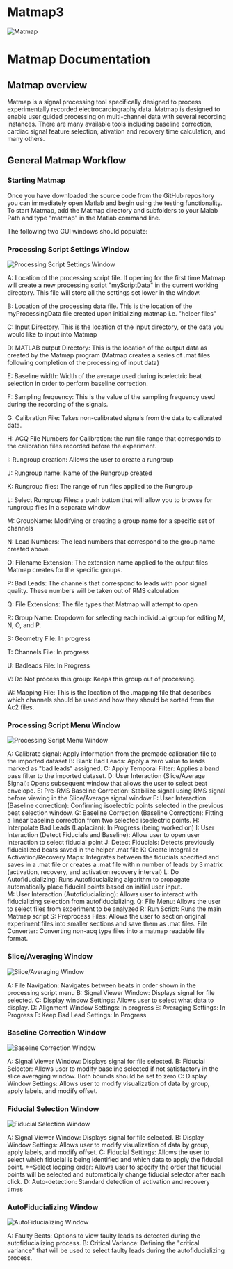 # Matmap3

![Matmap](DocumentationFigures/Matmap_logo.png)

# Matmap Documentation

## Matmap overview

Matmap is a signal processing tool specifically designed to process experimentally recorded  electrocardiography  data.  Matmap is designed to enable user guided processing on multi-channel data with several recording instances.  There are many available tools including baseline correction, cardiac signal feature selection, ativation and recovery time calculation, and many others.

## General Matmap Workflow

### Starting Matmap

Once you have downloaded the source code from the GitHub repository you can immediately open Matlab and begin using the testing functionality. To start Matmap, add the Matmap directory and subfolders to your Malab Path and type "matmap" in the Matlab command line.

The following two GUI windows should populate: 

### Processing Script Settings Window

![Processing Script Settings Window](DocumentationFigures/1.png)

A: Location of the processing script file. If opening for the first time Matmap will create a new processing script "myScriptData" in the current working directory. This file will store all the settings set lower in the window. 

B: Location of the processing data file. This is the location of the myProcessingData file created upon initializing matmap i.e. "helper files"

C: Input Directory. This is the location of the input directory, or the data you would like to input into Matmap

D: MATLAB output Directory: This is the location of the output data as created by the Matmap program (Matmap creates a series of .mat files following completion of the processing of input data) 

E: Baseline width: Width of the average used during isoelectric beat selection in order to perform baseline correction. 

F: Sampling frequency: This is the value of the sampling frequency used during the recording of the signals. 

G: Calibration File: Takes non-calibrated signals from the data to calibrated data. 

H: ACQ File Numbers for Calibration: the run file range that corresponds to the calibration files recorded before the experiment. 

I: Rungroup creation: Allows the user to create a rungroup 

J: Rungroup name: Name of the Rungroup created

K: Rungroup files: The range of run files applied to the Rungroup

L: Select Rungroup Files: a push button that will allow you to browse for rungroup files in a separate window

M: GroupName: Modifying or creating a group name for a specific set of channels

N: Lead Numbers: The lead numbers that correspond to the group name created above. 

O: Filename Extension: The extension name applied to the output files Matmap creates for the specific groups. 

P: Bad Leads: The channels that correspond to leads with poor signal quality. These numbers will be taken out of RMS calculation 

Q: File Extensions: The file types that Matmap will attempt to open

R: Group Name: Dropdown for selecting each individual group for editing M, N, O, and P. 

S: Geometry File: In progress

T: Channels File: In progress

U: Badleads File: In Progress 

V: Do Not process this group:  Keeps this group out of processing. 

W: Mapping File: This is the location of the .mapping file that describes which channels should be used and how they should be sorted from the Ac2 files.

### Processing Script Menu Window

![Processing Script Menu Window](DocumentationFigures/2.png)

A: Calibrate signal: Apply information from the premade calibration file to the imported dataset
B: Blank Bad Leads: Apply a zero value to leads marked as "bad leads" assigned. 
C: Apply Temporal Filter: Applies a band pass filter to the imported dataset.
D: User Interaction (Slice/Average Signal): Opens subsequent window that allows the user to select beat envelope.
E: Pre-RMS Baseline Correction: Stabilize signal using RMS signal before viewing in the Slice/Average signal window
F: User Interaction (Baseline correction): Confirming isoelectric points selected in the previous beat selection window. 
G: Baseline Correction (Baseline Correction): Fitting a linear baseline correction from two selected isoelectric points. 
H: Interpolate Bad Leads (Laplacian): In Progress (being worked on) 
I: User Interaction (Detect Fiducials and Baseline): Allow user to open user interaction to select fiducial point
J: Detect Fiducials: Detects previously fiducialized beats saved in the helper .mat file
K: Create Integral or Activation/Recovery Maps: Integrates between the fiducials specified and saves in a .mat file or creates a .mat file with n number of leads by 3 matrix (activation, recovery, and activation recovery interval) 
L:  Do Autofiducializing: Runs Autofiducializing algorithm to propagate automatically place fiducial points based on initial user input.  
M:  User Interaction (Autofiducializing): Allows user to interact with fiducializing selection from autofiducializing. 
Q: File Menu: Allows the user to select files from experiment to be analyzed 
R: Run Script: Runs the main Matmap script
S: Preprocess Files: Allows the user to section original experiment files into smaller sections and save them as .mat files. 
File Converter: Converting non-acq type files into a matmap readable file format. 

### Slice/Averaging Window

![Slice/Averaging Window](DocumentationFigures/3.png)

A: File Navigation: Navigates between beats in order shown in the processing script menu
B: Signal Viewer Window: Displays signal for file selected.
C: Display window Settings: Allows user to select what data to display.
D: Alignment Window Settings: In progress 
E: Averaging Settings: In Progress
F: Keep Bad Lead Settings: In Progress

### Baseline Correction Window


![Baseline Correction Window](DocumentationFigures/4.png)

A: Signal Viewer Window: Displays signal for file selected.
B: Fiducial Selector: Allows user to modify baseline selected if not satisfactory in the slice averaging window. Both bounds should be set to zero 
C: Display Window Settings:  Allows user to modify visualization of data by group, apply labels, and modify offset. 

### Fiducial Selection Window


![Fiducial Selection Window](DocumentationFigures/5.png)


A: Signal Viewer Window: Displays signal for file selected.
B: Display Window Settings:  Allows user to modify visualization of data by group, apply labels, and modify offset. 
C: Fiducial Settings: Allows the user to select which fiducial is being identified and which data to apply the fiducial point.
**Select looping order: Allows user to specify the order that fiducial points will be selected and automatically change fiducial selector after each click. 
D: Auto-detection: Standard detection of activation and recovery times

### AutoFiducializing Window

![AutoFiducializing Window](DocumentationFigures/6.png)

A: Faulty Beats: Options to view faulty leads as detected during the autofiducializing process. 
B: Critical Variance: Defining the "critical variance" that will be used to select faulty leads during the autofiducializing process. 

